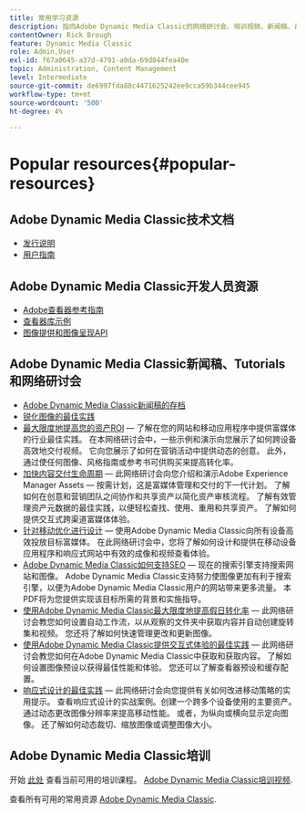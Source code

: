 ```yaml
---
title: 常用学习资源
description: 指向Adobe Dynamic Media Classic的网络研讨会、培训视频、新闻稿、最佳实践信息和开发人员资源的链接。
contentOwner: Rick Brough
feature: Dynamic Media Classic
role: Admin,User
exl-id: f67a0645-a37d-4791-a0da-69d844fea40e
topic: Administration, Content Management
level: Intermediate
source-git-commit: de6997fda88c4471625242ee9cca59b344cee945
workflow-type: tm+mt
source-wordcount: '500'
ht-degree: 4%

---
```


# Popular resources{#popular-resources}

## Adobe Dynamic Media Classic技术文档

* [发行说明](https://experienceleague.adobe.com/en/docs/dynamic-media-developer-resources/release-notes/s7rn2017)
* [用户指南](introduction.md)

## Adobe Dynamic Media Classic开发人员资源

* [Adobe查看器参考指南](https://experienceleague.adobe.com/en/docs/dynamic-media-developer-resources)
* [查看器库示例](https://landing.adobe.com/en/na/dynamic-media/ctir-2755/live-demos.html)
* [图像提供和图像呈现API](https://experienceleague.adobe.com/en/docs/dynamic-media-developer-resources)

## Adobe Dynamic Media Classic新闻稿、Tutorials和网络研讨会

* [Adobe Dynamic Media Classic新闻稿的存档](/help/using/dynamic-media-newsletter.md)
* [锐化图像的最佳实践](/help/using/assets/s7_sharpening_images.pdf)
* [最大限度地提高您的资产ROI](https://adobecustomersuccess.adobeconnect.com/p5ar3hfrrec/?launcher=false&amp;fcsContent=true&amp;pbMode=normal&amp;proto=true)  — 了解在您的网站和移动应用程序中提供富媒体的行业最佳实践。 在本网络研讨会中，一些示例和演示向您展示了如何跨设备高效地交付视频。 它向您展示了如何在营销活动中提供动态的创意。 此外，通过使任何图像、风格指南或参考书可供购买来提高转化率。
* [加快内容交付生命周期](https://adobecustomersuccess.adobeconnect.com/p88ducm9pqv/)  — 此网络研讨会向您介绍和演示Adobe Experience Manager Assets — 按需计划，这是富媒体管理和交付的下一代计划。 了解如何在创意和营销团队之间协作和共享资产以简化资产审核流程。 了解有效管理资产元数据的最佳实践，以便轻松查找、使用、重用和共享资产。 了解如何提供交互式跨渠道富媒体体验。
* [针对移动优化进行设计](https://adobecustomersuccess.adobeconnect.com/p6oqd3wydif/?launcher=false&amp;fcsContent=true&amp;pbMode=normal&amp;proto=true)  — 使用Adobe Dynamic Media Classic向所有设备高效投放目标富媒体。 在此网络研讨会中，您将了解如何设计和提供在移动设备应用程序和响应式网站中有效的成像和视频查看体验。
* [Adobe Dynamic Media Classic如何支持SEO](/help/using/assets/s7_seo.pdf)  — 现在的搜索引擎支持搜索网站和图像。 Adobe Dynamic Media Classic支持努力使图像更加有利于搜索引擎，以便为Adobe Dynamic Media Classic用户的网站带来更多流量。 本PDF将为您提供实现该目标所需的背景和实施指导。
* [使用Adobe Dynamic Media Classic最大限度地提高假日转化率](https://adobecustomersuccess.adobeconnect.com/p32n1yr85c9/?proto=true)  — 此网络研讨会教您如何设置自动工作流，以从观察的文件夹中获取内容并自动创建旋转集和视频。 您还将了解如何快速管理更改和更新图像。
* [使用Adobe Dynamic Media Classic提供交互式体验的最佳实践](https://seminars.adobeconnect.com/p7wb8ej3u6d/)  — 此网络研讨会教您如何在Adobe Dynamic Media Classic中获取和获取内容。 了解如何设置图像预设以获得最佳性能和体验。 您还可以了解查看器预设和缓存配置。
* [响应式设计的最佳实践](https://offers.adobe.com/en/na/marketing/landings/_40458_responsive_design_live_on_demand_webinar.html)  — 此网络研讨会向您提供有关如何改进移动策略的实用提示。 查看响应式设计的实战案例。创建一个跨多个设备使用的主要资产。 通过动态更改图像分辨率来提高移动性能。 或者，为纵向或横向显示定向图像。 还了解如何动态裁切、缩放图像或调整图像大小。

## Adobe Dynamic Media Classic培训

开始 [此处](https://training.adobe.com/training/courses.html#product=adobe-scene7) 查看当前可用的培训课程。
[Adobe Dynamic Media Classic培训视频](https://experienceleague.adobe.com/en/docs/dynamic-media-classic/using/intro/training-videos#intro).

查看所有可用的常用资源 [Adobe Dynamic Media Classic](home.md).

